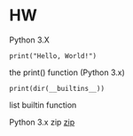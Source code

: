# HW

Python 3.X
```
print("Hello, World!")
```
the print() function (Python 3.x)
```
print(dir(__builtins__))
```

list builtin function

Python 3.x zip
[zip](https://github.com/jc200616/HW/blob/main/python3%20zip.md)
